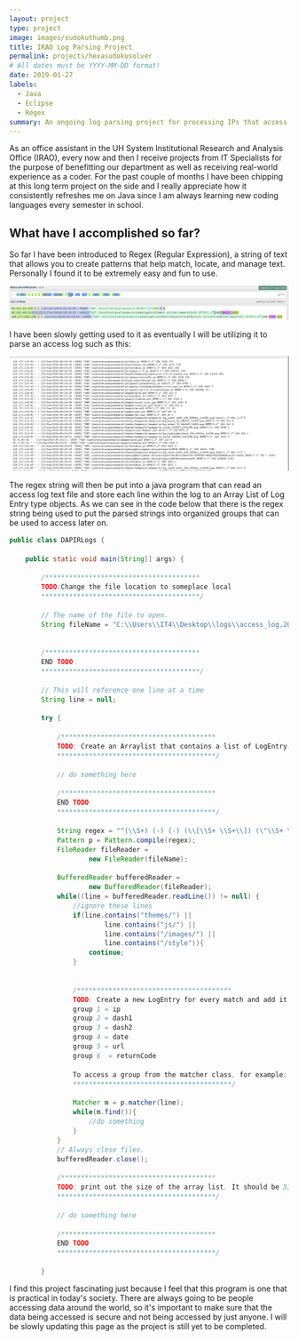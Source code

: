 ```yaml
---
layout: project
type: project
image: images/sudokuthumb.png
title: IRAO Log Parsing Project
permalink: projects/hexasudokusolver
# All dates must be YYYY-MM-DD format!
date: 2019-01-27
labels:
  - Java
  - Eclipse
  - Regex
summary: An ongoing log parsing project for processing IPs that access IRAO databases.
---
```


As an office assistant in the UH System Institutional Research and Analysis Office (IRAO), every now and then I receive projects from IT Specialists for the purpose of benefitting our department as well as receiving real-world experience as a coder. For the past couple of months I have been chipping at this long term project on the side and I really appreciate how it consistently refreshes me on Java since I am always learning new coding languages every semester in school.

## What have I accomplished so far?

So far I have been introduced to Regex (Regular Expression), a string of text that allows you to create patterns that help match, locate, and manage text. Personally I found it to be extremely easy and fun to use.

<img class="ui medium centered rounded image" src="../images/regex.png"> 

I have been slowly getting used to it as eventually I will be utilizing it to parse an access log such as this:

<img class="ui medium centered rounded image" src="../images/accesslog.png"> 

The regex string will then be put into a java program that can read an access log text file and store each line within the log to an Array List of Log Entry type objects. As we can see in the code below that there is the regex string being used to put the parsed strings into organized groups that can be used to access later on.

```java
public class DAPIRLogs {

	public static void main(String[] args) {

		/***************************************	
		TODO:Change the file location to someplace local 
		****************************************/
		
		// The name of the file to open.
		String fileName = "C:\\Users\\IT4\\Desktop\\logs\\access_log.2018-06-13.txt";
		
		
		/***************************************	
		END TODO			 
		****************************************/

		// This will reference one line at a time
		String line = null;	

		try {
			
			/***************************************	
			TODO: Create an Arraylist that contains a list of LogEntry.			 
			****************************************/
			
			// do something here
			
			/***************************************	
			END TODO			 
			****************************************/
			
			String regex = "^(\\S+) (-) (-) (\\[\\S+ \\S+\\]) (\"\\S+ \\S+ \\S+\") (\\S+) (\\S+) (\\S+)";
			Pattern p = Pattern.compile(regex);
			FileReader fileReader = 
					new FileReader(fileName);	

			BufferedReader bufferedReader = 
					new BufferedReader(fileReader);
			while((line = bufferedReader.readLine()) != null) {
				//ignore these lines
				if(line.contains("themes/") ||
						line.contains("js/") ||
						line.contains("/images/") ||
						line.contains("/style")){
					continue;
				}
				
				
				/***************************************	
				TODO: Create a new LogEntry for every match and add it to the list 
				group 1 = ip
				group 2 = dash1
				group 3 = dash2
				group 4 = date
				group 5 = url
				group 6  = returnCode	 
				
				To access a group from the matcher class, for example: call  m.group(1) to get group 1  
				****************************************/
						
				Matcher m = p.matcher(line);
				while(m.find()){ 				
					//do something
				}		
			}   
			// Always close files.
			bufferedReader.close();
			
			/***************************************	
			TODO: print out the size of the array list. It should be 534	 
			****************************************/

			// do something here			
			
			/***************************************	
			END TODO			 
			****************************************/
			
		}
```

I find this project fascinating just because I feel that this program is one that is practical in today's society. There are always going to be people accessing data around the world, so it's important to make sure that the data being accessed is secure and not being accessed by just anyone. I will be slowly updating this page as the project is still yet to be completed.
